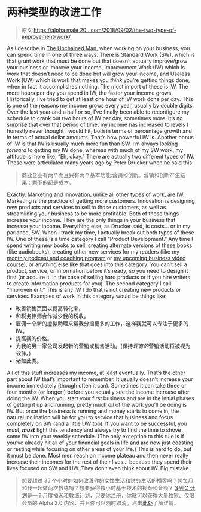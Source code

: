 # 两种类型的改进工作

> 原文:[https://alpha male 20 . com/2018/09/02/the-two-type-of-improvement-work/](https://alphamale20.com/2018/09/02/the-two-types-of-improvement-work/)

As I describe in [The Unchained Man](http://www.alphamalebook.com/), when working on your business, you can spend time in one of three ways. There is Standard Work (SW), which is that grunt work that must be done but that doesn’t actually improve/grow your business or improve your income, Improvement Work (IW) which is work that doesn’t need to be done but will grow your income, and Useless Work (UW) which is work that makes you *think* you’re getting things done, when in fact it accomplishes nothing. The most import of these is IW. The more hours per day you spend in IW, the faster your income grows. Historically, I’ve tried to get at least one hour of IW work done per day. This is one of the reasons my income grows every year, usually by double digits.
Over the last year and a half or so, I’ve finally been able to reconfigure my schedule to crank out *two* hours of IW per day, sometimes more. It’s no surprise that over that period of time, my income has increased to levels I honestly never thought I would hit, both in terms of percentage growth and in terms of actual dollar amounts.
That’s how powerful IW is.
Another bonus of IW is that IW is usually much more fun than SW. I’m always looking *forward* to getting my IW done, whereas with much of my SW work, my attitude is more like, “Eh, okay.”
There are actually two different types of IW. These were articulated many years ago by Peter Drucker when he said this:

> 商业企业有两个而且只有两个基本功能:营销和创新。营销和创新产生结果；剩下的都是成本。

Exactly. Marketing and innovation, unlike all other types of work, are IW. Marketing is the practice of getting more customers. Innovation is designing new products and services to sell to those customers, as well as streamlining your business to be more profitable.
Both of these things increase your income. They are the *only* things in your business that increase your income. Everything else, as Drucker said, is costs… or in my parlance, SW.
When I track my time, I actually break out both types of these IW.
One of these is a time category I call “Product Development.” Any time I spend writing new books to sell, creating alternate versions of these books (like audiobooks), creating other new services for my readers (like my [monthly podcast and coaching program](http://www.joinsmic.com/) or [my upcoming business video course](http://www.blackdragonblog.com/2018/08/20/announcing-the-alpha-2-0-business-online-video-course/)), or anything else like that goes into this category. You can’t sell a product, service, or information before it’s ready, so you need to design it first (or acquire it, in the case of selling hard products or if you hire writers to create information products for you).
The second category I call “Improvement.” This is any IW I do that is not creating new products or services. Examples of work in this category would be things like:

*   改善销售页面以提高转化率。
*   和税务律师合作减少我的税收。
*   雇佣一个新的虚拟助理来帮我分担更多的工作，这样我就可以专注于更多的 IW。
*   提高我的价格。
*   为我的另一家公司发起新的营销或销售活动。(保持*现有的*营销活动将被视为软件。)
*   诸如此类。

All of this stuff increases my income, at least eventually. That’s the other part about IW that’s important to remember. It usually doesn’t increase your income immediately (though often it can). Sometimes it can take three or four months (or longer!) before you actually see the income increase after doing the IW.
When you start your first business and are in the initial phases of getting it up and running, pretty much *all* of the work you’ll be doing is IW. But once the business is running and money starts to come in, the natural inclination will be for you to service that business and focus completely on SW (and a little UW too).
If you want to be successful, you must, ***must*** fight this tendency and always try to find the time to shove some IW into your weekly schedule. (The only exception to this rule is if you’ve already hit all of your financial goals in life and are now just coasting or resting while focusing on other areas of your life.)
This is hard to do, but it must be done. Most men reach an income plateau and then never really increase their incomes for the rest of their lives… because they spend their lives focused on SW and UW. They don’t even think about IW. Big mistake.

> 想要超过 35 个小时的如何改善你的女性生活和财务生活的播客吗？想每月和我一起做两次教练吗？想要获得数小时基于技术的视频和音频？ [SMIC 计划](https://alphamale20.kartra.com/page/vIL17)是一个月度播客和教练计划，只要你注册，你就可以获得大量独家、仅限会员的 Alpha 2.0 内容，并且你可以随时取消。点击[此处](https://alphamale20.kartra.com/page/vIL17)了解详情。